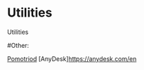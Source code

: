 # Utilities
Utilities


#Other: 

[Pomotriod](https://github.com/Splode/pomotroid)
[AnyDesk]https://anydesk.com/en

